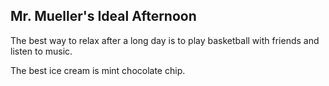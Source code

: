 ## Mr. Mueller's Ideal Afternoon

The best way to relax after a long day is to play basketball with friends and listen to music.

The best ice cream is mint chocolate chip.